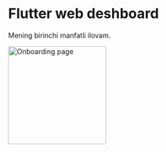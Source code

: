 # Flutter web deshboard

Mening birinchi manfatli ilovam.

 <img src="[https://user-images.githubusercontent.com/95922380/157986424-7000863f-052a-4d5f-a66b-7a341ae1cf1f.png](https://github.com/AsadbekAbdumajidov/web_deshboard_lending/assets/95922380/69cbcf7f-102f-4d30-96cd-bbc080792fb0)"
     alt="Onboarding page"
     style="float: left; margin-right: 10px;" width="200" />
 </br>
 </br>
